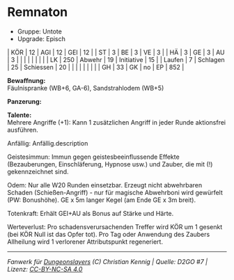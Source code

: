 # Remnaton  
- Gruppe: Untote  
- Upgrade: Episch  

| KÖR    | 12  | AGI      | 12 | GEI        | 12  |
| ST     | 3   | BE       | 3  | VE         | 3   |
| HÄ     | 3   | GE       | 3  | AU         | 3   |
|        |     |          |    |            |     |
| LK     | 250 | Abwehr   | 19 | Initiative | 15  |
| Laufen | 7   | Schlagen | 25 | Schiessen  | 20  |
|        |     |          |    |            |     |
| GH     | 33  | GK       | no | EP         | 852 |


**Bewaffnung:**  
Fäulnispranke (WB+6, GA-6), Sandstrahlodem (WB+5)

**Panzerung:**  


**Talente:**  
Mehrere Angriffe (+1): Kann 1 zusätzlichen Angriff in jeder Runde aktionsfrei ausführen.

Anfällig: Anfällig.description

Geistesimmun: Immun gegen geistesbeeinflussende Effekte (Bezauberungen, Einschläferung, Hypnose usw.) und Zauber, die mit (!) gekennzeichnet sind.

Odem: Nur alle W20 Runden einsetzbar. Erzeugt nicht abwehrbaren Schaden (Schießen-Angriff) - nur für magische Abwehrboni wird gewürfelt (PW: Bonushöhe). GE x 5m langer Kegel (am Ende GE x 3m breit).

Totenkraft: Erhält GEI+AU als Bonus auf Stärke und Härte.

Werteverlust: Pro schadensverursachenden Treffer wird KÖR um 1 gesenkt (bei KÖR Null ist das Opfer tot). Pro Tag oder Anwendung des Zaubers Allheilung wird 1 verlorener Attributspunkt regeneriert.





___
*Fanwerk für [Dungeonslayers](https://www.dungeonslayers.net/) (C) Christian Kennig | Quelle: D2GO #7 | Lizenz: [CC-BY-NC-SA 4.0](https://creativecommons.org/licenses/by-nc-sa/4.0/deed.de)*